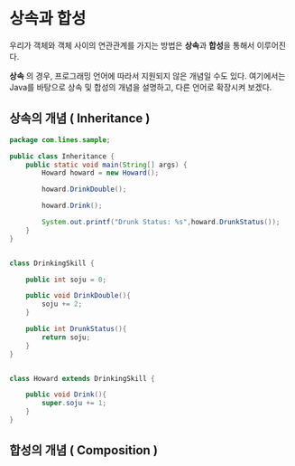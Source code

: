 # 상속과 합성 

우리가 객체와 객체 사이의 연관관계를 가지는 방법은 **상속**과 **합성**을 통해서 이루어진다. 

**상속** 의 경우, 프로그래밍 언어에 따라서 지원되지 않은 개념일 수도 있다.
여기에서는 Java를 바탕으로 상속 및 합성의 개념을 설명하고, 다른 언어로 확장시켜 보겠다. 

## 상속의 개념 ( Inheritance )

```java 
package com.lines.sample;

public class Inheritance {
    public static void main(String[] args) {
        Howard howard = new Howard();

        howard.DrinkDouble();

        howard.Drink();

        System.out.printf("Drunk Status: %s",howard.DrunkStatus());
    }
}


class DrinkingSkill {

    public int soju = 0;

    public void DrinkDouble(){
        soju += 2;
    }

    public int DrunkStatus(){
        return soju;
    }
}


class Howard extends DrinkingSkill {

    public void Drink(){
        super.soju += 1;
    }
}
```

## 합성의 개념 ( Composition )